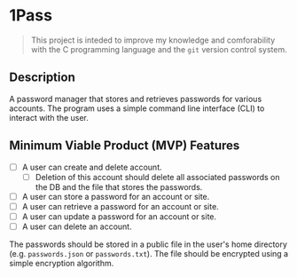 # 1Pass

> This project is inteded to improve my knowledge and comforability with the C programming language and the `git` version control system.

## Description

A password manager that stores and retrieves passwords for various accounts. The program uses a simple command line interface (CLI) to interact with the user.

## Minimum Viable Product (MVP) Features

- [ ] A user can create and delete account.
  - [ ] Deletion of this account should delete all associated passwords on the DB and the file that stores the passwords.
- [ ] A user can store a password for an account or site.
- [ ] A user can retrieve a password for an account or site.
- [ ] A user can update a password for an account or site.
- [ ] A user can delete an account.

The passwords should be stored in a public file in the user's home directory (e.g. `passwords.json` or `passwords.txt`). The file should be encrypted using a simple encryption algorithm.
